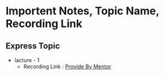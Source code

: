 # Importent Notes, Topic Name, Recording Link 

## Express Topic
- lacture - 1
    - Recording Link : [Provide By Mentor](https://www.youtube.com/watch?v=XxEmkzNqAxQ&authuser=0)